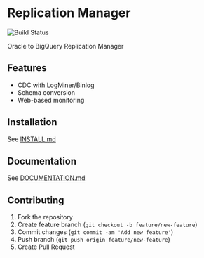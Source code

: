 # Replication Manager

![Build Status](https://github.com/yourusername/replication-manager/actions/workflows/python-app.yml/badge.svg)

Oracle to BigQuery Replication Manager

## Features
- CDC with LogMiner/Binlog
- Schema conversion
- Web-based monitoring

## Installation
See [INSTALL.md](INSTALL.md)

## Documentation
See [DOCUMENTATION.md](DOCUMENTATION.md)

## Contributing
1. Fork the repository
2. Create feature branch (`git checkout -b feature/new-feature`)
3. Commit changes (`git commit -am 'Add new feature'`)
4. Push branch (`git push origin feature/new-feature`)
5. Create Pull Request